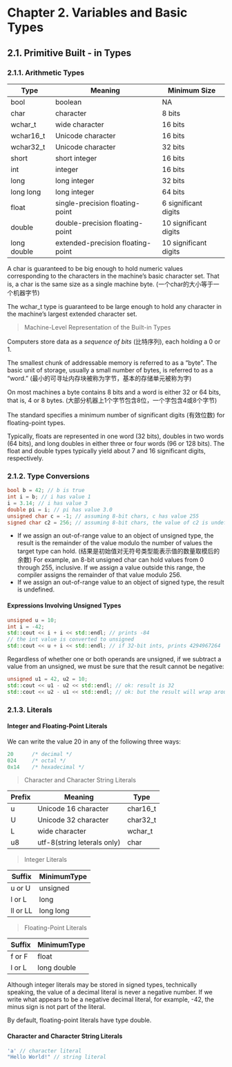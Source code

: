 # Chapter 2. Variables and Basic Types

## 2.1. Primitive Built - in Types

### 2.1.1. Arithmetic Types

|Type|Meaning|Minimum Size|
|--|--|--|
|bool|boolean|NA|
|char|character|8 bits|
|wchar_t|wide character|16 bits|
|wchar16_t|Unicode character|16 bits|
|wchar32_t|Unicode character|32 bits|
|short|short integer|16 bits|
|int|integer|16 bits|
|long|long integer|32 bits|
|long long|long integer|64 bits|
|float|single-precision floating-point|6 significant digits|
|double|double-precision floating-point|10 significant digits|
|long double|extended-precision floating-point|10 significant digits|

A char is guaranteed to be big enough to hold numeric values corresponding to the characters in the machine’s basic character set. That is, a char is the same size as a single machine byte. (一个char的大小等于一个机器字节)

The wchar_t type is guaranteed to be large enough to hold any character in the machine’s largest extended character set.

> Machine-Level Representation of the Built-in Types

Computers store data as a *sequence of bits* (比特序列), each holding a 0 or 1.

The smallest chunk of addressable memory is referred to as a “byte”. The basic unit of storage, usually a small number of bytes, is referred to as a “word.” (最小的可寻址内存块被称为字节，基本的存储单元被称为字)

On most machines a byte contains 8 bits and a word is either 32 or 64 bits, that is, 4 or 8 bytes. (大部分机器上1个字节包含8位，一个字包含4或8个字节)


The standard specifies a minimum number of significant digits (有效位数) for floating-point types.

Typically, floats are represented in one word (32 bits), doubles in two words (64 bits), and long doubles in either three or four words (96 or 128 bits). The float and double types typically yield about 7 and 16 significant digits, respectively.

### 2.1.2. Type Conversions

```cpp
bool b = 42; // b is true
int i = b; // i has value 1
i = 3.14; // i has value 3
double pi = i; // pi has value 3.0
unsigned char c = -1; // assuming 8-bit chars, c has value 255
signed char c2 = 256; // assuming 8-bit chars, the value of c2 is undefined
```

- If we assign an out-of-range value to an object of unsigned type, the result is the remainder of the value modulo the number of values the target type can hold. (结果是初始值对无符号类型能表示值的数量取模后的余数) For example, an 8-bit unsigned char can hold values from 0 through 255, inclusive. If we assign a value outside this range, the compiler assigns the remainder of that value modulo 256.
- If we assign an out-of-range value to an object of signed type, the result is undefined.

#### Expressions Involving Unsigned Types

```cpp
unsigned u = 10;
int i = -42;
std::cout << i + i << std::endl; // prints -84
// the int value is converted to unsigned
std::cout << u + i << std::endl; // if 32-bit ints, prints 4294967264
```

Regardless of whether one or both operands are unsigned, if we subtract a value from an unsigned, we must be sure that the result cannot be negative:

```cpp
unsigned u1 = 42, u2 = 10;
std::cout << u1 - u2 << std::endl; // ok: result is 32
std::cout << u2 - u1 << std::endl; // ok: but the result will wrap around
```

### 2.1.3. Literals

#### Integer and Floating-Point Literals

We can write the value 20 in any of the following three ways:

```cpp
20      /* decimal */
024     /* octal */
0x14    /* hexadecimal */
```

> Character and Character String Literals

|Prefix|Meaning|Type|
|--|--|--|
|u|Unicode 16 character|char16_t|
|U|Unicode 32 character|char32_t|
|L|wide character|wchar_t|
|u8|utf-8(string leterals only)|char|

> Integer Literals

|Suffix|MinimumType|
|--|--|
|u or U|unsigned|
|l or L|long|
|ll or LL|long long|

> Floating-Point Literals

|Suffix|MinimumType|
|--|--|
|f or F|float|
|l or L|long double|

Although integer literals may be stored in signed types, technically speaking, the value of a decimal literal is never a negative number. If we write what appears to be a negative decimal literal, for example, -42, the minus sign is not part of the literal.

By default, floating-point literals have type double.

#### Character and Character String Literals

```cpp
'a' // character literal
"Hello World!" // string literal
```